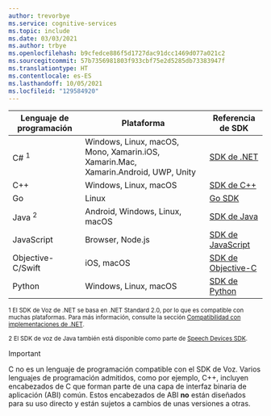 ```yaml
---
author: trevorbye
ms.service: cognitive-services
ms.topic: include
ms.date: 03/03/2021
ms.author: trbye
ms.openlocfilehash: b9cfedce886f5d1727dac91dcc1469d077a021c2
ms.sourcegitcommit: 57b7356981803f933cbf75e2d5285db73383947f
ms.translationtype: HT
ms.contentlocale: es-ES
ms.lasthandoff: 10/05/2021
ms.locfileid: "129584920"
---
```

| Lenguaje de programación | Plataforma | Referencia de SDK |
|----------------------|----------|---------------|
| C# <sup>1</sup> | Windows, Linux, macOS, Mono, Xamarin.iOS, Xamarin.Mac, Xamarin.Android, UWP, Unity | [SDK de .NET](/dotnet/api/overview/azure/cognitiveservices/client/speechservice) |
| C++ | Windows, Linux, macOS | [SDK de C++](/cpp/cognitive-services/speech/)      |
| Go  | Linux | [Go SDK](https://github.com/Microsoft/cognitive-services-speech-sdk-go) |
| Java <sup>2</sup> | Android, Windows, Linux, macOS | [SDK de Java](/java/api/com.microsoft.cognitiveservices.speech) |
| JavaScript | Browser, Node.js | [SDK de JavaScript](/javascript/api/microsoft-cognitiveservices-speech-sdk/) |
| Objective-C/Swift | iOS, macOS | [SDK de Objective-C ](/objectivec/cognitive-services/speech/) |
| Python | Windows, Linux, macOS | [SDK de Python](/python/api/azure-cognitiveservices-speech/) |

<sup>1 El SDK de Voz de .NET se basa en .NET Standard 2.0, por lo que es compatible con muchas plataformas. Para más información, consulte la sección [Compatibilidad con implementaciones de .NET](/dotnet/standard/net-standard#net-implementation-support).</sup>

<sup>2 El SDK de voz de Java también está disponible como parte de [Speech Devices SDK](../articles/cognitive-services/speech-service/speech-devices-sdk.md).</sup>

> [!IMPORTANT]
> C no es un lenguaje de programación compatible con el SDK de Voz. Varios lenguajes de programación admitidos, como por ejemplo, C++, incluyen encabezados de C que forman parte de una capa de interfaz binaria de aplicación (ABI) común. Estos encabezados de ABI **no** están diseñados para su uso directo y están sujetos a cambios de unas versiones a otras.
